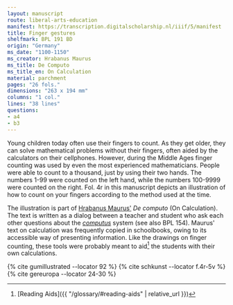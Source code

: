 ```yaml
---
layout: manuscript
route: liberal-arts-education
manifest: https://transcription.digitalscholarship.nl/iiif/5/manifest
title: Finger gestures
shelfmark: BPL 191 BD
origin: "Germany"
ms_date: "1100-1150"
ms_creator: Hrabanus Maurus
ms_title: De Computo
ms_title_en: On Calculation
material: parchment
pages: "26 fols."
dimensions: "263 x 194 mm"
columns: "1 col."
lines: "38 lines"
questions:
- a4
- b3
---
```


Young children today often use their fingers to count. As they get
older, they can solve mathematical problems without their fingers, often
aided by the calculators on their cellphones. However, during the Middle
Ages finger counting was used by even the most experienced
mathematicians. People were able to count to a thousand, just by using
their two hands. The numbers 1-99 were counted on the left hand, while
the numbers 100-9999 were counted on the right. Fol. 4r in this
manuscript depicts an illustration of how to count on your fingers
according to the method used at the time.

The illustration is part of [Hrabanus Maurus'](https://en.wikipedia.org/wiki/Rabanus_Maurus) *De computo* (On
Calculation). The text is written as a dialog between a teacher and
student who ask each other questions about the
*[computus](https://en.wikipedia.org/wiki/Computus)* system (see also
BPL 154). Maurus' text on calculation was frequently copied in
schoolbooks, owing to its accessible way of presenting information. Like
the drawings on finger counting, these tools were probably meant to
aid[^1] the students with their own calculations.

[^1]: [Reading Aids]({{ "/glossary/#reading-aids" | relative_url }})

{% cite gumillustrated --locator 92 %}
{% cite schkunst --locator f.4r-5v %}
{% cite gereuropa --locator 24-30 %}